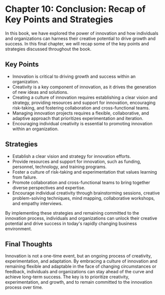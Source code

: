 Chapter 10: Conclusion: Recap of Key Points and Strategies
==========================================================

In this book, we have explored the power of innovation and how individuals and organizations can harness their creative potential to drive growth and success. In this final chapter, we will recap some of the key points and strategies discussed throughout the book.

Key Points
----------

* Innovation is critical to driving growth and success within an organization.
* Creativity is a key component of innovation, as it drives the generation of new ideas and solutions.
* Creating a culture of innovation requires establishing a clear vision and strategy, providing resources and support for innovation, encouraging risk-taking, and fostering collaboration and cross-functional teams.
* Managing innovation projects requires a flexible, collaborative, and adaptive approach that prioritizes experimentation and iteration.
* Encouraging individual creativity is essential to promoting innovation within an organization.

Strategies
----------

* Establish a clear vision and strategy for innovation efforts.
* Provide resources and support for innovation, such as funding, personnel, technology, and training programs.
* Foster a culture of risk-taking and experimentation that values learning from failure.
* Promote collaboration and cross-functional teams to bring together diverse perspectives and expertise.
* Encourage individual creativity through brainstorming sessions, creative problem-solving techniques, mind mapping, collaborative workshops, and empathy interviews.

By implementing these strategies and remaining committed to the innovation process, individuals and organizations can unlock their creative potential and drive success in today's rapidly changing business environment.

Final Thoughts
--------------

Innovation is not a one-time event, but an ongoing process of creativity, experimentation, and adaptation. By embracing a culture of innovation and remaining flexible and adaptable in the face of changing circumstances or feedback, individuals and organizations can stay ahead of the curve and achieve long-term success. The key is to prioritize creativity, experimentation, and growth, and to remain committed to the innovation process over time.

